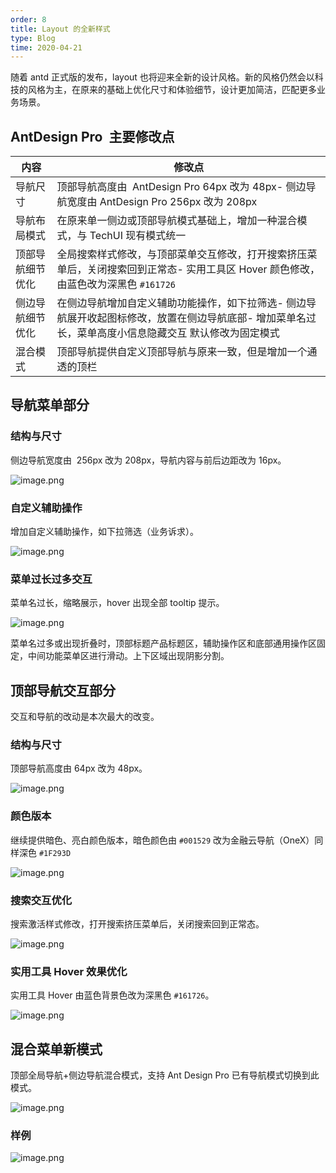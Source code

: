 ```yaml
---
order: 8
title: Layout 的全新样式
type: Blog
time: 2020-04-21
---
```


随着 antd 正式版的发布，layout 也将迎来全新的设计风格。新的风格仍然会以科技的风格为主，在原来的基础上优化尺寸和体验细节，设计更加简洁，匹配更多业务场景。

## AntDesign Pro  主要修改点

| 内容 | 修改点 |
| --- | --- |
| 导航尺寸 | 顶部导航高度由  AntDesign Pro 64px 改为 48px- 侧边导航宽度由 AntDesign Pro 256px 改为 208px |
| 导航布局模式 | 在原来单一侧边或顶部导航模式基础上，增加一种混合模式，与 TechUI 现有模式统一 |
| 顶部导航细节优化 | 全局搜索样式修改，与顶部菜单交互修改，打开搜索挤压菜单后，关闭搜索回到正常态- 实用工具区 Hover 颜色修改，由蓝色改为深黑色 `#161726` |
| 侧边导航细节优化 | 在侧边导航增加自定义辅助功能操作，如下拉筛选- 侧边导航展开收起图标修改，放置在侧边导航底部- 增加菜单名过长，菜单高度小信息隐藏交互 默认修改为固定模式 |
| 混合模式 | 顶部导航提供自定义顶部导航与原来一致，但是增加一个通透的顶栏 |

## 导航菜单部分

### 结构与尺寸

侧边导航宽度由  256px 改为 208px，导航内容与前后边距改为 16px。

![image.png](https://gw.alipayobjects.com/zos/antfincdn/sEHoMffUP%26/1586503920221-16d9c22e-1373-40c9-8d08-e6edf5c68ee2.png)

### 自定义辅助操作

增加自定义辅助操作，如下拉筛选（业务诉求）。

![image.png](https://gw.alipayobjects.com/zos/antfincdn/gScRFjhdce/1586503972482-1f62c5ec-e6ce-478f-a7c6-2362d7c888f1.png)

### 菜单过长过多交互

菜单名过长，缩略展示，hover 出现全部 tooltip 提示。

![image.png](https://gw.alipayobjects.com/zos/antfincdn/4gtxYL3HP8/1586505237583-656e788e-d9d0-4d14-9278-dac102b9edd0.png)

菜单名过多或出现折叠时，顶部标题产品标题区，辅助操作区和底部通用操作区固定，中间功能菜单区进行滑动。上下区域出现阴影分割。

## 顶部导航交互部分

交互和导航的改动是本次最大的改变。

### 结构与尺寸

顶部导航高度由 64px 改为 48px。

![image.png](https://gw.alipayobjects.com/zos/antfincdn/UtfyUhUaSV/1586502220305-25adb29e-5609-4eda-b4c4-ca117ec52580.png)

### 颜色版本

继续提供暗色、亮白颜色版本，暗色颜色由 `#001529` 改为金融云导航（OneX）同样深色 `#1F293D`

![image.png](https://gw.alipayobjects.com/zos/antfincdn/BnkRy%26WUJ9/1586502256521-88d3b504-de75-4ac0-a7c9-d6cd15bcae99%252520%281%29.png)

### 搜索交互优化

搜索激活样式修改，打开搜索挤压菜单后，关闭搜索回到正常态。

![image.png](https://gw.alipayobjects.com/zos/antfincdn/0Xx9XYePgQ/1586503735289-59c77d00-2428-49a8-9bd2-d47330e2831c%252520%281%29.png)

### 实用工具 Hover 效果优化

实用工具 Hover 由蓝色背景色改为深黑色 `#161726`。

![image.png](https://gw.alipayobjects.com/zos/antfincdn/dvccJS41Tl/1586503854420-8236a5b9-66da-48a7-9f58-ea5c40a3b479.png)

## 混合菜单新模式

顶部全局导航+侧边导航混合模式，支持 Ant Design Pro 已有导航模式切换到此模式。

![image.png](https://gw.alipayobjects.com/zos/antfincdn/HSeAGqaEwn/1586504755352-479bf47d-97a6-4080-afed-d38ffe905e57.png)

### 样例

![image.png](https://gw.alipayobjects.com/zos/antfincdn/1r4WQhweas/1586964514728-bdca9455-e887-4c94-8091-30cf008937c8.png)
